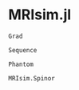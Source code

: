 # MRIsim.jl

```@docs
Grad
```
```@docs
Sequence
```
```@docs
Phantom
```
```@docs
MRIsim.Spinor
```